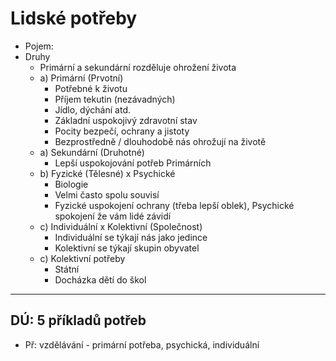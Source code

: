 # Lidské potřeby

-   Pojem:
-   Druhy
    -   Primární a sekundární rozděluje ohrožení života
    -   a) Primární (Prvotní)
        -   Potřebné k životu
        -   Příjem tekutin (nezávadných)
        -   Jídlo, dýchání atd.
        -   Základní uspokojivý zdravotní stav
        -   Pocity bezpečí, ochrany a jistoty
        -   Bezprostředně / dlouhodobě nás ohrožují na životě
    -   a) Sekundární (Druhotné)
        -   Lepší uspokojování potřeb Primárních
    -   b) Fyzické (Tělesné) x Psychické
        -   Biologie
        -   Velmi často spolu souvisí
        -   Fyzické uspokojení ochrany (třeba lepší oblek), Psychické spokojení že vám lidé závidí
    -   c) Individuální x Kolektivní (Společnost)
        -   Individuální se týkají nás jako jedince
        -   Kolektivní se týkají skupin obyvatel
    -   c) Kolektivní potřeby
        -   Státní
        -   Docházka dětí do škol

---

## DÚ: 5 příkladů potřeb

-   Př: vzdělávání - primární potřeba, psychická, individuální

